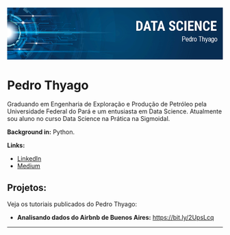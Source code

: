 
<p align="center">
  <img src="banner.png" >
</p>

# Pedro Thyago
<sub></sub>

Graduando em Engenharia de Exploração e Produção de Petróleo pela Universidade Federal do Pará e um entusiasta em Data Science. Atualmente sou aluno no curso Data Science na Prática na Sigmoidal.

**Background in:** Python.

**Links:**
* [LinkedIn](https://www.linkedin.com/in/thyago-pereira-eng/)
* [Medium](https://medium.com/@pdro.gomesh)


## Projetos:
Veja os tutoriais publicados do Pedro Thyago:
* **Analisando dados do Airbnb de Buenos Aires:** https://bit.ly/2UpsLcq 



---
